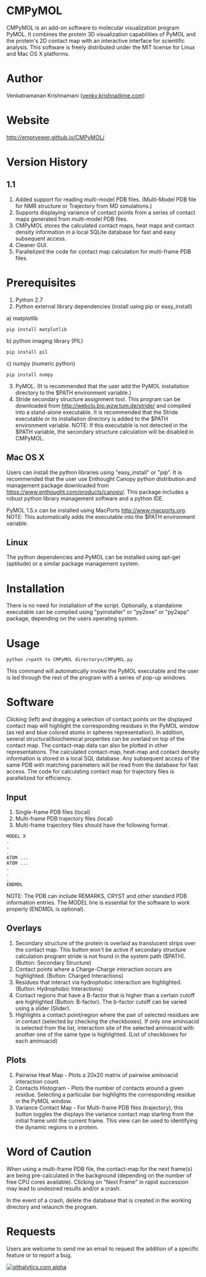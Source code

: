 CMPyMOL
=======
CMPyMOL is an add-on software to molecular visualization program PyMOL. It combines the protein 3D visualization capabilities of PyMOL and the protein's 2D contact map with an interactive interface for scientific analysis. This software is freely distributed under the MIT license for Linux and Mac OS X platforms.

Author
======
Venkatramanan Krishnamani (venky.krishna@me.com)

Website
======
http://emptyewer.github.io/CMPyMOL/

Version History
===============

1.1
---
1. Added support for reading multi-model PDB files. (Multi-Model PDB file for NMR structure or Trajectory from MD simulations.)
2. Supports displaying variance of contact points from a series of contact maps generated from multi-model PDB files.
3. CMPyMOL stores the calculated contact maps, heat maps and contact density information in a local SQLite database for fast and easy subsequent access.
4. Cleaner GUI.
5. Parallelized the code for contact map calculation for multi-frame PDB files.


Prerequisites
=============
1. Python 2.7
2. Python external library dependencies (install using pip or easy_install)
 
 a) matplotlib
 ```Shell
 pip install matplotlib
 ```
 b) python imaging library (PIL)
  ```Shell
 pip install pil
 ```
 c) numpy (numeric python)
  ```Shell
 pip install numpy
 ```
3. PyMOL. (It is recommended that the user add the PyMOL installation directory to the $PATH environment variable.)
4. Stride secondary structure assignment tool. This program can be downloaded from http://webclu.bio.wzw.tum.de/stride/ and compiled into a stand-alone executable. It is recommended that the Stride executable or its installation directory is added to the $PATH environment variable. NOTE: If this executable is not detected in the $PATH variable, the secondary structure calculation will be disabled in CMPyMOL.

Mac OS X
--------
Users can install the python libraries using "easy_install" or "pip". It is recommended that the user use Enthought Canopy python distribution and management package downloaded from https://www.enthought.com/products/canopy/. This package includes a robust python library management software and a python IDE.

PyMOL 1.5.x can be installed using MacPorts http://www.macports.org. NOTE: This automatically adds the executable into the $PATH environment variable.

Linux
-----
The python dependencies and PyMOL can be installed using apt-get (aptitude) or a similar package management system.


Installation
============
There is no need for installation of the script. Optionally, a standalone executable can be complied using "pyinstaller" or "py2exe" or "py2app" package, depending on the users operating system.

Usage
=====
```Shell
python /<path to CMPyMOL directory>/CMPyMOL.py
```

This command will automatically invoke the PyMOL executable and the user is led through the rest of the program with a series of pop-up windows.

Software
========
Clicking (left) and dragging a selection of contact points on the displayed contact map will highlight the corresponding residues in the PyMOL window (as red and blue colored atoms in spheres representation). In addition, several structural/biochemical properties can be overlaid on top of the contact map. The contact-map data can also be plotted in other representations. The calculated contact-map, heat-map and contact density information is stored in a local SQL database. Any subsequent access of the same PDB with matching parameters will be read from the database for fast access. The code for calculating contact map for trajectory files is parallelized for efficiency.

Input
------
1. Single-frame PDB files (local)
2. Multi-frame PDB trajectory files (local)
3. Multi-frame trajectory files should have the following format.

```Shell
MODEL X
.
.
.
ATOM ...
ATOM ...
.
.
.
ENDMDL
```
NOTE: The PDB can include REMARKS, CRYST and other standard PDB information entries. The MODEL line is essential for the software to work properly (ENDMDL is optional).

Overlays
--------
1. Secondary structure of the protein is overlaid as translucent strips over the contact map. This button won't be active if secondary structure calculation program stride is not found in the system path ($PATH). (Button: Secondary Structure)
2. Contact points where a Charge-Charge interaction occurs are highlighted. (Button: Charged Interactions)
3. Residues that interact via hydrophobic interaction are highlighted. (Button: Hydrophobic Interactions)
4. Contact regions that have a B-factor that is higher than a certain cutoff are highlighted (Button: B-factor). The b-factor cutoff can be varied using a slider (Slider).
5. Highlights a contact point/region where the pair of selected residues are in contact (selected by checking the checkboxes). If only one aminoacid is selected from the list, interaction site of the selected aminoacid with another one of the same type is highlighted. (List of checkboxes for each aminoacid)

Plots
-----
1. Pairwise Heat Map - Plots a 20x20 matrix of pairwise aminoacid interaction count.
2. Contacts Histogram - Plots the number of contacts around a given residue. Selecting a particular bar highlights the corresponding residue in the PyMOL window.
3. Variance Contact Map - For Multi-frame PDB files (trajectory), this button toggles the displays the variance contact map starting from the initial frame until the current frame. This view can be used to identifying the dynamic regions in a protein.

Word of Caution
===============
When using a multi-frame PDB file, the contact-map for the next frame(s) are being pre-calculated in the background (depending on the number of free CPU cores available). Clicking on "Next Frame" in rapid succession may lead to undesired results and/or a crash.

In the event of a crash, delete the database that is created in the working directory and relaunch the program.

Requests
========
Users are welcome to send me an email to request the addition of a specific feature or to report a bug.

[![githalytics.com alpha](https://cruel-carlota.pagodabox.com/496c5edce682fd47dca759c644857cea "githalytics.com")](http://githalytics.com/emptyewer/CMPyMOL)

